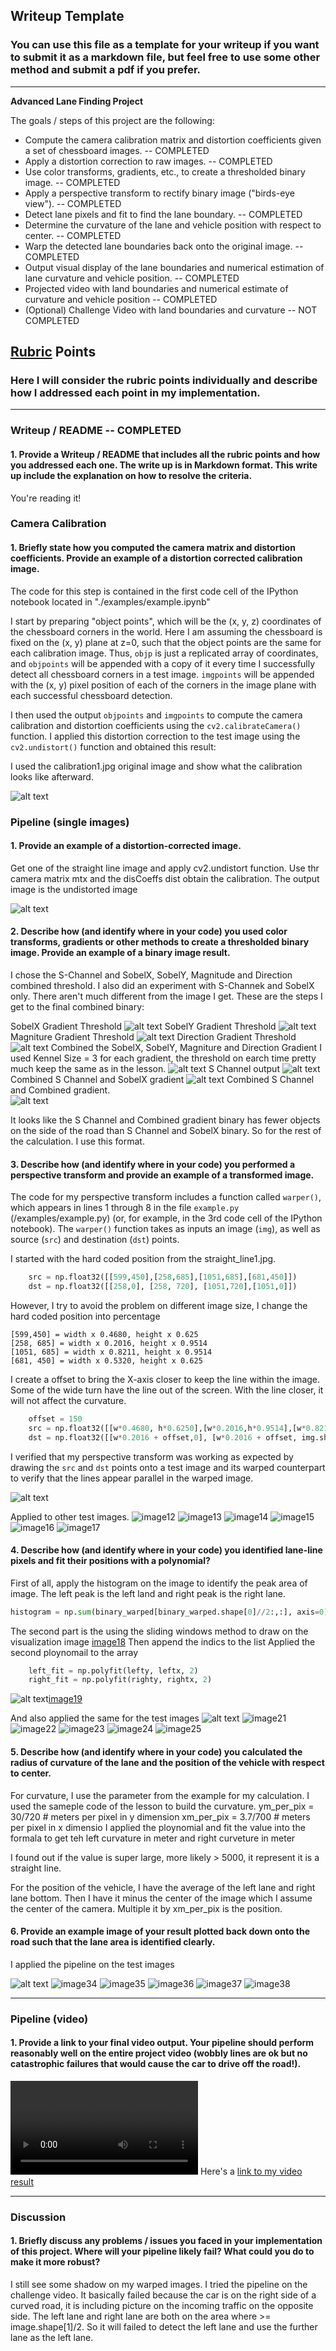 ## Writeup Template

### You can use this file as a template for your writeup if you want to submit it as a markdown file, but feel free to use some other method and submit a pdf if you prefer.

---

**Advanced Lane Finding Project**

The goals / steps of this project are the following:

* Compute the camera calibration matrix and distortion coefficients given a set of chessboard images.  -- COMPLETED
* Apply a distortion correction to raw images. -- COMPLETED
* Use color transforms, gradients, etc., to create a thresholded binary image.  -- COMPLETED
* Apply a perspective transform to rectify binary image ("birds-eye view").  -- COMPLETED
* Detect lane pixels and fit to find the lane boundary.  -- COMPLETED
* Determine the curvature of the lane and vehicle position with respect to center. -- COMPLETED
* Warp the detected lane boundaries back onto the original image.  -- COMPLETED
* Output visual display of the lane boundaries and numerical estimation of lane curvature and vehicle position.  -- COMPLETED
* Projected video with land boundaries and numerical estimate of curvature and vehicle position -- COMPLETED
* (Optional) Challenge Video with land boundaries and curvature -- NOT COMPLETED

[//]: # (Image References)

[image1]: ./output_images/distorted_corrected_calibration1.png "Undistorted Chess Board"
[image2]: ./output_images/undistorted_straight_line1.png "Undistorted straight_line1.jpg"
[image3]: ./output_images/sobelx_thresh.png "Threshold X Gradient"
[image4]: ./output_images/sobely_thresh.png "Threshold y Gradient"
[image5]: ./output_images/magnitude_thresh.png "Magnitude of Gradient threshold"
[image6]: ./output_images/direction_thresh.png "Direction of Gradient threshold"
[image7]: ./output_images/combined_thresh_binary.png "SobelX, Magnitude and Direction Combined Gradient threshold"
[image8]: ./output_images/s-channel.png "S Channel Binary"
[image9]: ./output_images/s-sobelx.png "S Color Channel and SobelX Gradient threshold"
[image10]: ./output_images/s-combined.png "S Color Channel and Combined Gradient threshold"
[image11]: ./output_images/warped_straight_line1.png "Perspective Transform of Straight_line1.jpg"
[image12]: ./output_images/warped_binary_test1.png "Warped Binary for test1.jpg"
[image13]: ./output_images/warped_binary_test2.png "Warped Binary for test2.jpg"
[image14]: ./output_images/warped_binary_test3.png "Warped Binary for test3.jpg"
[image15]: ./output_images/warped_binary_test4.png "Warped Binary for test4.jpg"
[image16]: ./output_images/warped_binary_test5.png "Warped Binary for test5.jpg"
[image17]: ./output_images/warped_binary_test6.png "Warped Binary for test6.jpg"
[image18]: ./output_images/lane_location_straight_line1.png "Locate the lane lines and fit a ploynomial"
[image19]: ./output_images/lane_location_next_stright_line1.png "Locate the lane lines and fit a polynomial (second image)"
[image20]: ./output_images/laneline_binary_test1.png "Lane Lines for test1.jpg"
[image21]: ./output_images/laneline_binary_test2.png "Lane Lines for test2.jpg"
[image22]: ./output_images/laneline_binary_test3.png "Lane Lines for test3.jpg"
[image23]: ./output_images/laneline_binary_test4.png "Lane Lines for test4.jpg"
[image24]: ./output_images/laneline_binary_test5.png "Lane Lines for test5.jpg"
[image25]: ./output_images/laneline_binary_test6.png "Lane Lines for test6.jpg"
[image26]: ./output_images/lanefilled_straight_line1.png "Lane Filled for Straight_Line1.jpg"
[image27]: ./output_images/lanefilled_test1.png "Lane Filled Image for test1.jpg"
[image28]: ./output_images/lanefilled_test2.png "Lane Filled Image for test2.jpg"
[image29]: ./output_images/lanefilled_test3.png "Lane Filled Image for test3.jpg"
[image30]: ./output_images/lanefilled_test4.png "Lane Filled Image for test4.jpg"
[image31]: ./output_images/lanefilled_test5.png "Lane Filled Image for test5.jpg"
[image32]: ./output_images/lanefilled_test6.png "Lane Filled Image for test6.jpg"
[image33]: ./output_images/lanefilled_curverad_test1.png "Lane Filled with Curverad for test1.jpg"
[image34]: ./output_images/lanefilled_curverad_test2.png "Lane Filled with Curverad for test2.jpg"
[image35]: ./output_images/lanefilled_curverad_test3.png "Lane Filled with Curverad for test3.jpg"
[image36]: ./output_images/lanefilled_curverad_test4.png "Lane Filled with Curverad for test4.jpg"
[image37]: ./output_images/lanefilled_curverad_test5.png "Lane Filled with Curverad for test5.jpg"
[image38]: ./output_images/lanefilled_curverad_test6.png "Lane Filled with Curverad for test6.jpg"
[video1]: ./project_video.mp4 "Original Video"
[video2]: ./output_project_video.mp4 "Project video with Lane boundaries and curvature and position of vehicle"


## [Rubric](https://review.udacity.com/#!/rubrics/571/view) Points

### Here I will consider the rubric points individually and describe how I addressed each point in my implementation.  

---

### Writeup / README  -- COMPLETED

#### 1. Provide a Writeup / README that includes all the rubric points and how you addressed each one.  The write up is in Markdown format.  This write up include the explanation on how to resolve the criteria.

You're reading it!

### Camera Calibration

#### 1. Briefly state how you computed the camera matrix and distortion coefficients. Provide an example of a distortion corrected calibration image.

The code for this step is contained in the first code cell of the IPython notebook located in "./examples/example.ipynb" 

I start by preparing "object points", which will be the (x, y, z) coordinates of the chessboard corners in the world. Here I am assuming the chessboard is fixed on the (x, y) plane at z=0, such that the object points are the same for each calibration image.  Thus, `objp` is just a replicated array of coordinates, and `objpoints` will be appended with a copy of it every time I successfully detect all chessboard corners in a test image.  `imgpoints` will be appended with the (x, y) pixel position of each of the corners in the image plane with each successful chessboard detection.  

I then used the output `objpoints` and `imgpoints` to compute the camera calibration and distortion coefficients using the `cv2.calibrateCamera()` function.  I applied this distortion correction to the test image using the `cv2.undistort()` function and obtained this result: 

I used the calibration1.jpg original image and show what the calibration looks like afterward.

![alt text][image1]

### Pipeline (single images)

#### 1. Provide an example of a distortion-corrected image.

Get one of the straight line image and apply cv2.undistort function. Use thr camera matrix mtx and the disCoeffs dist obtain the calibration.  The output image is the undistorted image

![alt text][image2]

#### 2. Describe how (and identify where in your code) you used color transforms, gradients or other methods to create a thresholded binary image.  Provide an example of a binary image result.

I chose the S-Channel and SobelX, SobelY, Magnitude and Direction combined threshold.   I also did an experiment with S-Channek and SobelX only.  There aren't much different from the image I get.  These are the steps I get to the final combined binary:

SobelX Gradient Threshold
![alt text][image3]
SobelY Gradient Threshold
![alt text][image4]
Magniture Gradient Threshold
![alt text][image5]
Direction Gradient Threshold
![alt text][image6]
Combined the SobelX, SobelY, Magniture and Direction Gradient
I used Kennel Size = 3 for each gradient, the threshold on earch time pretty much keep the same as in the lesson.
![alt text][image7]
S Channel output
![alt text][image8]
Combined S Channel and SobelX gradient
![alt text][image9]
Combined S Channel and Combined gradient.  
![alt text][image10]

It looks like the S Channel and Combined gradient binary has fewer objects on the side of the road than S Channel and SobelX binary.  So for the rest of the calculation.  I use this format.


#### 3. Describe how (and identify where in your code) you performed a perspective transform and provide an example of a transformed image.

The code for my perspective transform includes a function called `warper()`, which appears in lines 1 through 8 in the file `example.py` (/examples/example.py) (or, for example, in the 3rd code cell of the IPython notebook).  The `warper()` function takes as inputs an image (`img`), as well as source (`src`) and destination (`dst`) points.  

I started with the hard coded position from the straight_line1.jpg.  

```python
    src = np.float32([[599,450],[258,685],[1051,685],[681,450]])
    dst = np.float32([[258,0], [258, 720], [1051,720],[1051,0]])
```    

However, I try to avoid the problem on different image size, I change the hard coded position into percentage


    [599,450] = width x 0.4680, height x 0.625     
    [258, 685] = width x 0.2016, height x 0.9514    
    [1051, 685] = width x 0.8211, height x 0.9514    
    [681, 450] = width x 0.5320, height x 0.625

I create a offset to bring the X-axis closer to keep the line within the image.   Some of the wide turn have the line out of the screen.  With the line closer, it will not affect the curvature.
```python
    offset = 150
    src = np.float32([[w*0.4680, h*0.6250],[w*0.2016,h*0.9514],[w*0.8211,h*0.9514],[w*0.5320,h*0.625]])
    dst = np.float32([[w*0.2016 + offset,0], [w*0.2016 + offset, img.shape[0]], [w*0.8211 - offset,img.shape[0]],[w*0.8211 - offset,0]])
```

I verified that my perspective transform was working as expected by drawing the `src` and `dst` points onto a test image and its warped counterpart to verify that the lines appear parallel in the warped image.

![alt text][image11]

Applied to other test images.
![image12]
![image13]
![image14]
![image15]
![image16]
![image17]

#### 4. Describe how (and identify where in your code) you identified lane-line pixels and fit their positions with a polynomial?


First of all, apply the histogram on the image to identify the peak area of image.  The left peak is the left land and right peak is the right lane. 
```python
histogram = np.sum(binary_warped[binary_warped.shape[0]//2:,:], axis=0)
```
The second part is the using the sliding windows method to draw on the visualization image
[image18]
Then append the indics to the list
Applied the second ploynomail to the array

```python
    left_fit = np.polyfit(lefty, leftx, 2)
    right_fit = np.polyfit(righty, rightx, 2)
```

![alt text][image18][image19]

And also applied the same for the test images
![alt text][image20]
![image21]
![image22]
![image23]
![image24]
![image25]

#### 5. Describe how (and identify where in your code) you calculated the radius of curvature of the lane and the position of the vehicle with respect to center.

For curvature, I use the parameter from the example for my calculation.  I used the sameple code of the lesson to build the curvature.
    ym_per_pix = 30/720 # meters per pixel in y dimension
    xm_per_pix = 3.7/700 # meters per pixel in x dimensio
I applied the ploynomial and fit the value into the formala to get teh left curvature in meter and right curveture in meter
    
I found out if the value is super large, more likely > 5000, it represent it is a straight line.   

For the position of the vehicle, I have the average of the left lane and right lane bottom.  Then I have it minus the center of the image which I assume the center of the camera.   Multiple it by xm_per_pix is the position.



#### 6. Provide an example image of your result plotted back down onto the road such that the lane area is identified clearly.

I applied the pipeline on the test images

![alt text][image33]
![image34]
![image35]
![image36]
![image37]
![image38]


---

### Pipeline (video)

#### 1. Provide a link to your final video output.  Your pipeline should perform reasonably well on the entire project video (wobbly lines are ok but no catastrophic failures that would cause the car to drive off the road!).

![video2]
Here's a [link to my video result](./output_project_video.mp4)

---

### Discussion

#### 1. Briefly discuss any problems / issues you faced in your implementation of this project.  Where will your pipeline likely fail?  What could you do to make it more robust?

I still see some shadow on my warped images.   I tried the pipeline on the challenge video.   It basically failed because the car is on the right side of a curved road, it is including picture on the incoming traffic on the opposite side.   The left lane and right lane are both on the area where >= image.shape[1]/2.   So it will failed to detect the left lane and use the further lane as the left lane.  

